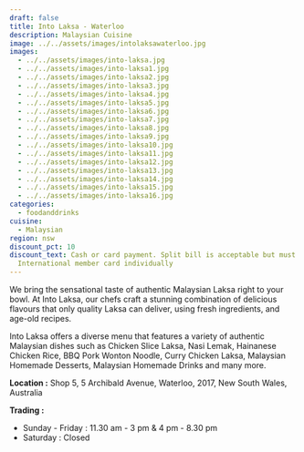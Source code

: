 ```yaml
---
draft: false
title: Into Laksa - Waterloo
description: Malaysian Cuisine
image: ../../assets/images/intolaksawaterloo.jpg
images:
  - ../../assets/images/into-laksa.jpg
  - ../../assets/images/into-laksa1.jpg
  - ../../assets/images/into-laksa2.jpg
  - ../../assets/images/into-laksa3.jpg
  - ../../assets/images/into-laksa4.jpg
  - ../../assets/images/into-laksa5.jpg
  - ../../assets/images/into-laksa6.jpg
  - ../../assets/images/into-laksa7.jpg
  - ../../assets/images/into-laksa8.jpg
  - ../../assets/images/into-laksa9.jpg
  - ../../assets/images/into-laksa10.jpg
  - ../../assets/images/into-laksa11.jpg
  - ../../assets/images/into-laksa12.jpg
  - ../../assets/images/into-laksa13.jpg
  - ../../assets/images/into-laksa14.jpg
  - ../../assets/images/into-laksa15.jpg
  - ../../assets/images/into-laksa16.jpg
categories:
  - foodanddrinks
cuisine:
  - Malaysian
region: nsw
discount_pct: 10
discount_text: Cash or card payment. Split bill is acceptable but must show HMG
  International member card individually
---
```

We bring the sensational taste of authentic Malaysian Laksa right to your bowl. At Into Laksa, our chefs craft a stunning combination of delicious flavours that only quality Laksa can deliver, using fresh ingredients, and age-old recipes.

Into Laksa offers a diverse menu that features a variety of authentic Malaysian dishes such as Chicken Slice Laksa, Nasi Lemak, Hainanese Chicken Rice, BBQ Pork Wonton Noodle, Curry Chicken Laksa, Malaysian Homemade Desserts, Malaysian Homemade Drinks and many more.

**Location :** Shop 5, 5 Archibald Avenue, Waterloo, 2017, New South Wales, Australia

**Trading :**

* Sunday - Friday : 11.30 am - 3 pm & 4 pm - 8.30 pm
* Saturday : Closed
